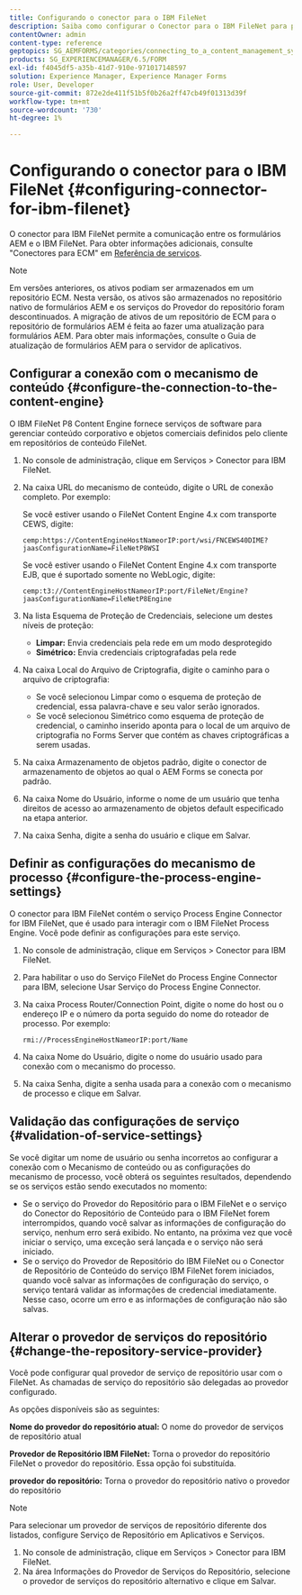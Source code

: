 ```yaml
---
title: Configurando o conector para o IBM FileNet
description: Saiba como configurar o Conector para o IBM FileNet para permitir a comunicação entre os formulários AEM e o IBM FileNet.
contentOwner: admin
content-type: reference
geptopics: SG_AEMFORMS/categories/connecting_to_a_content_management_system
products: SG_EXPERIENCEMANAGER/6.5/FORM
exl-id: f4045df5-a35b-41d7-910e-971017148597
solution: Experience Manager, Experience Manager Forms
role: User, Developer
source-git-commit: 872e2de411f51b5f0b26a2ff47cb49f01313d39f
workflow-type: tm+mt
source-wordcount: '730'
ht-degree: 1%

---
```


# Configurando o conector para o IBM FileNet {#configuring-connector-for-ibm-filenet}

O conector para IBM FileNet permite a comunicação entre os formulários AEM e o IBM FileNet. Para obter informações adicionais, consulte &quot;Conectores para ECM&quot; em [Referência de serviços](https://www.adobe.com/go/learn_aemforms_services_63).

>[!NOTE]
>
>Em versões anteriores, os ativos podiam ser armazenados em um repositório ECM. Nesta versão, os ativos são armazenados no repositório nativo de formulários AEM e os serviços do Provedor do repositório foram descontinuados. A migração de ativos de um repositório de ECM para o repositório de formulários AEM é feita ao fazer uma atualização para formulários AEM. Para obter mais informações, consulte o Guia de atualização de formulários AEM para o servidor de aplicativos.

## Configurar a conexão com o mecanismo de conteúdo {#configure-the-connection-to-the-content-engine}

O IBM FileNet P8 Content Engine fornece serviços de software para gerenciar conteúdo corporativo e objetos comerciais definidos pelo cliente em repositórios de conteúdo FileNet.

1. No console de administração, clique em Serviços > Conector para IBM FileNet.
1. Na caixa URL do mecanismo de conteúdo, digite o URL de conexão completo. Por exemplo:

   Se você estiver usando o FileNet Content Engine 4.x com transporte CEWS, digite:

   `cemp:https://ContentEngineHostNameorIP:port/wsi/FNCEWS40DIME?jaasConfigurationName=FileNetP8WSI`

   Se você estiver usando o FileNet Content Engine 4.x com transporte EJB, que é suportado somente no WebLogic, digite:

   `cemp:t3://ContentEngineHostNameorIP:port/FileNet/Engine?jaasConfigurationName=FileNetP8Engine`

1. Na lista Esquema de Proteção de Credenciais, selecione um destes níveis de proteção:

   * **Limpar:** Envia credenciais pela rede em um modo desprotegido
   * **Simétrico:** Envia credenciais criptografadas pela rede

1. Na caixa Local do Arquivo de Criptografia, digite o caminho para o arquivo de criptografia:

   * Se você selecionou Limpar como o esquema de proteção de credencial, essa palavra-chave e seu valor serão ignorados.
   * Se você selecionou Simétrico como esquema de proteção de credencial, o caminho inserido aponta para o local de um arquivo de criptografia no Forms Server que contém as chaves criptográficas a serem usadas.

1. Na caixa Armazenamento de objetos padrão, digite o conector de armazenamento de objetos ao qual o AEM Forms se conecta por padrão.
1. Na caixa Nome do Usuário, informe o nome de um usuário que tenha direitos de acesso ao armazenamento de objetos default especificado na etapa anterior.
1. Na caixa Senha, digite a senha do usuário e clique em Salvar.

## Definir as configurações do mecanismo de processo {#configure-the-process-engine-settings}

O conector para IBM FileNet contém o serviço Process Engine Connector for IBM FileNet, que é usado para interagir com o IBM FileNet Process Engine. Você pode definir as configurações para este serviço.

1. No console de administração, clique em Serviços > Conector para IBM FileNet.
1. Para habilitar o uso do Serviço FileNet do Process Engine Connector para IBM, selecione Usar Serviço do Process Engine Connector.
1. Na caixa Process Router/Connection Point, digite o nome do host ou o endereço IP e o número da porta seguido do nome do roteador de processo. Por exemplo:

   `rmi://ProcessEngineHostNameorIP:port/Name`

1. Na caixa Nome do Usuário, digite o nome do usuário usado para conexão com o mecanismo do processo.
1. Na caixa Senha, digite a senha usada para a conexão com o mecanismo de processo e clique em Salvar.

## Validação das configurações de serviço {#validation-of-service-settings}

Se você digitar um nome de usuário ou senha incorretos ao configurar a conexão com o Mecanismo de conteúdo ou as configurações do mecanismo de processo, você obterá os seguintes resultados, dependendo se os serviços estão sendo executados no momento:

* Se o serviço do Provedor do Repositório para o IBM FileNet e o serviço do Conector do Repositório de Conteúdo para o IBM FileNet forem interrompidos, quando você salvar as informações de configuração do serviço, nenhum erro será exibido. No entanto, na próxima vez que você iniciar o serviço, uma exceção será lançada e o serviço não será iniciado.
* Se o serviço do Provedor de Repositório do IBM FileNet ou o Conector de Repositório de Conteúdo do serviço IBM FileNet forem iniciados, quando você salvar as informações de configuração do serviço, o serviço tentará validar as informações de credencial imediatamente. Nesse caso, ocorre um erro e as informações de configuração não são salvas.

## Alterar o provedor de serviços do repositório {#change-the-repository-service-provider}

Você pode configurar qual provedor de serviço de repositório usar com o FileNet. As chamadas de serviço do repositório são delegadas ao provedor configurado.

As opções disponíveis são as seguintes:

**Nome do provedor do repositório atual:** O nome do provedor de serviços de repositório atual

**Provedor de Repositório IBM FileNet:** Torna o provedor do repositório FileNet o provedor do repositório. Essa opção foi substituída.

**provedor do repositório:** Torna o provedor do repositório nativo o provedor do repositório

>[!NOTE]
>
>Para selecionar um provedor de serviços de repositório diferente dos listados, configure Serviço de Repositório em Aplicativos e Serviços. <!-- Fix broken link(See Managing Services) -->

1. No console de administração, clique em Serviços > Conector para IBM FileNet.
1. Na área Informações do Provedor de Serviços do Repositório, selecione o provedor de serviços do repositório alternativo e clique em Salvar.
